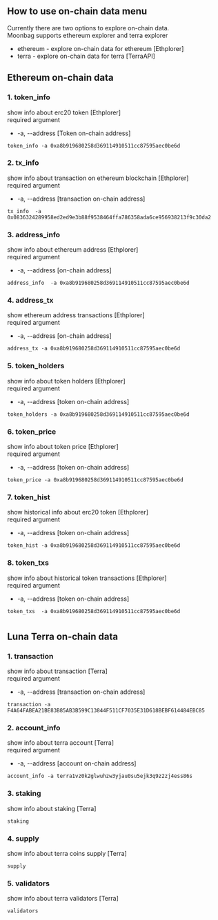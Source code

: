 ## How to use on-chain data menu
Currently there are two options to explore on-chain data.   
Moonbag supports ethereum explorer and terra explorer
- ethereum - explore on-chain data for ethereum [Ethplorer]
- terra - explore on-chain data for terra  [TerraAPI]


## Ethereum on-chain data 

### 1. token_info
show info about erc20 token [Ethplorer]   
required argument 
* -a, --address  [Token on-chain address]
```
token_info -a 0xa8b919680258d369114910511cc87595aec0be6d
```
### 2. tx_info 
show info about transaction on ethereum blockchain [Ethplorer]    
required argument 
* -a, --address [transaction on-chain address]
```
tx_info  -a 0x0836324289958ed2ed9e3b88f9538464ffa786358ada6ce956938213f9c30da2
```
### 3.  address_info  
show info about ethereum address [Ethplorer]   
required argument 
* -a, --address [on-chain address]
```
address_info  -a 0xa8b919680258d369114910511cc87595aec0be6d
```
### 4. address_tx  
show ethereum address transactions [Ethplorer]   
required argument 
* -a, --address [on-chain address]
```
address_tx -a 0xa8b919680258d369114910511cc87595aec0be6d
```
### 5. token_holders  
 show info about token holders [Ethplorer]     
required argument 
* -a, --address  [token on-chain address]
```
token_holders -a 0xa8b919680258d369114910511cc87595aec0be6d
```

### 6. token_price  
 show info about token price [Ethplorer]     
required argument 
* -a, --address  [token on-chain address]
```
token_price -a 0xa8b919680258d369114910511cc87595aec0be6d
```
### 7. token_hist  
show historical info about erc20 token [Ethplorer]      
required argument 
* -a, --address [token on-chain address]
```
token_hist -a 0xa8b919680258d369114910511cc87595aec0be6d
```
### 8. token_txs 
show info about historical token transactions [Ethplorer]       
required argument 
* -a, --address [token on-chain address]
```
token_txs  -a 0xa8b919680258d369114910511cc87595aec0be6d
```

#
## Luna Terra on-chain data 

### 1. transaction
show info about transaction [Terra]   
required argument 
* -a, --address [transaction on-chain address]
```
transaction -a F4A64FABEA21BE83B85AB3B599C13844F511CF7035E31D618BEBF614484EBC85
```

### 2. account_info
show info about terra account [Terra]   
required argument 
* -a, --address [account on-chain address]
```
account_info -a terra1vz0k2glwuhzw3yjau0su5ejk3q9z2zj4ess86s
```

### 3. staking
show info about staking [Terra]   
```
staking
```
### 4. supply 
show info about terra coins supply [Terra]   
```
supply 
```
### 5. validators 
show info about terra validators [Terra]   
```
validators 
```